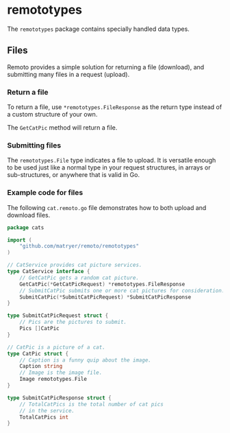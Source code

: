 # remototypes

The `remototypes` package contains specially handled data types.

## Files

Remoto provides a simple solution for returning a file (download), and submitting
many files in a request (upload).

### Return a file

To return a file, use `*remototypes.FileResponse` as the return type instead of a custom structure of your own.

The `GetCatPic` method will return a file.

### Submitting files

The `remototypes.File` type indicates a file to upload. It is versatile enough to be used
just like a normal type in your request structures, in arrays or sub-structures, or anywhere
that is valid in Go.

### Example code for files

The following `cat.remoto.go` file demonstrates how to both upload and download files.

```go
package cats

import (
	"github.com/matryer/remoto/remototypes"
)

// CatService provides cat picture services.
type CatService interface {
	// GetCatPic gets a random cat picture.
	GetCatPic(*GetCatPicRequest) *remototypes.FileResponse
	// SubmitCatPic submits one or more cat pictures for consideration.
	SubmitCatPic(*SubmitCatPicRequest) *SubmitCatPicResponse
}

type SubmitCatPicRequest struct {
	// Pics are the pictures to submit.
	Pics []CatPic
}

// CatPic is a picture of a cat.
type CatPic struct {
	// Caption is a funny quip about the image.
	Caption string
	// Image is the image file.
	Image remototypes.File
}

type SubmitCatPicResponse struct {
	// TotalCatPics is the total number of cat pics
	// in the service.
	TotalCatPics int
}
```